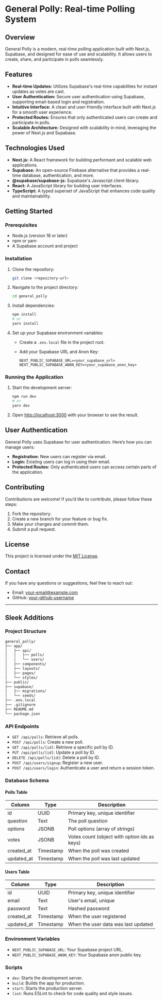 # General Polly: Real-time Polling System

## Overview

General Polly is a modern, real-time polling application built with Next.js, Supabase, and designed for ease of use and scalability. It allows users to create, share, and participate in polls seamlessly.

## Features

-   **Real-time Updates:** Utilizes Supabase's real-time capabilities for instant updates as votes are cast.
-   **User Authentication:** Secure user authentication using Supabase, supporting email-based login and registration.
-   **Intuitive Interface:** A clean and user-friendly interface built with Next.js for a smooth user experience.
-   **Protected Routes:** Ensures that only authenticated users can create and participate in polls.
-   **Scalable Architecture:** Designed with scalability in mind, leveraging the power of Next.js and Supabase.

## Technologies Used

-   **Next.js:** A React framework for building performant and scalable web applications.
-   **Supabase:** An open-source Firebase alternative that provides a real-time database, authentication, and more.
-   **@supabase/supabase-js:** Supabase's Javascript client library.
-   **React:** A JavaScript library for building user interfaces.
-   **TypeScript:** A typed superset of JavaScript that enhances code quality and maintainability.

## Getting Started

### Prerequisites

-   Node.js (version 18 or later)
-   npm or yarn
-   A Supabase account and project

### Installation

1.  Clone the repository:

    ```bash
    git clone <repository-url>
    ```

2.  Navigate to the project directory:

    ```bash
    cd general_polly
    ```

3.  Install dependencies:

    ```bash
    npm install
    # or
    yarn install
    ```

4.  Set up your Supabase environment variables:

    -   Create a `.env.local` file in the project root.
    -   Add your Supabase URL and Anon Key:

        ```
        NEXT_PUBLIC_SUPABASE_URL=<your_supabase_url>
        NEXT_PUBLIC_SUPABASE_ANON_KEY=<your_supabase_anon_key>
        ```

### Running the Application

1.  Start the development server:

    ```bash
    npm run dev
    # or
    yarn dev
    ```

2.  Open [http://localhost:3000](http://localhost:3000) with your browser to see the result.

## User Authentication

General Polly uses Supabase for user authentication. Here’s how you can manage users:

-   **Registration:** New users can register via email.
-   **Login:** Existing users can log in using their email.
-   **Protected Routes:** Only authenticated users can access certain parts of the application.

## Contributing

Contributions are welcome! If you’d like to contribute, please follow these steps:

1.  Fork the repository.
2.  Create a new branch for your feature or bug fix.
3.  Make your changes and commit them.
4.  Submit a pull request.

## License

This project is licensed under the [MIT License](LICENSE).

## Contact

If you have any questions or suggestions, feel free to reach out:

-   Email: [your-email@example.com](mailto:your-email@example.com)
-   GitHub: [your-github-username](https://github.com/your-github-username)

---

## Sleek Additions

### Project Structure

```bash
general_polly/
├── app/
│   ├── api/
│   │   ├── polls/
│   │   └── users/
│   ├── components/
│   ├── layouts/
│   ├── pages/
│   └── styles/
├── public/
├── supabase/
│   ├── migrations/
│   └── seeds/
├── .env.local
├── .gitignore
├── README.md
└── package.json
```

### API Endpoints

-   `GET /api/polls`: Retrieve all polls.
-   `POST /api/polls`: Create a new poll.
-   `GET /api/polls/[id]`: Retrieve a specific poll by ID.
-   `PUT /api/polls/[id]`: Update a poll by ID.
-   `DELETE /api/polls/[id]`: Delete a poll by ID.
-   `POST /api/users/signup`: Register a new user.
-   `POST /api/users/login`: Authenticate a user and return a session token.

### Database Schema

#### Polls Table

| Column     | Type          | Description                       |
|------------|---------------|-----------------------------------|
| id         | UUID          | Primary key, unique identifier   |
| question   | Text          | The poll question                 |
| options    | JSONB         | Poll options (array of strings)  |
| votes      | JSONB         | Votes count (object with option ids as keys) |
| created_at | Timestamp     | When the poll was created        |
| updated_at | Timestamp     | When the poll was last updated   |

#### Users Table

| Column     | Type          | Description                       |
|------------|---------------|-----------------------------------|
| id         | UUID          | Primary key, unique identifier   |
| email      | Text          | User's email, unique             |
| password   | Text          | Hashed password                   |
| created_at | Timestamp     | When the user registered         |
| updated_at | Timestamp     | When the user data was last updated |

### Environment Variables

-   `NEXT_PUBLIC_SUPABASE_URL`: Your Supabase project URL.
-   `NEXT_PUBLIC_SUPABASE_ANON_KEY`: Your Supabase anon public key.

### Scripts

-   `dev`: Starts the development server.
-   `build`: Builds the app for production.
-   `start`: Starts the production server.
-   `lint`: Runs ESLint to check for code quality and style issues.